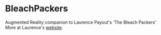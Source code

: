 # BleachPackers
Augmented Reality companion to Laurence Payout's 'The Bleach Packers'
More at Laurence's [website](http://www.laurencepayot.com/category/the-bleach-packers/).
